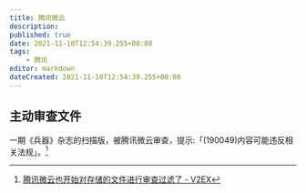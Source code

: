 ```yaml
---
title: 腾讯微云
description:
published: true
date: 2021-11-10T12:54:39.255+08:00
tags:
    - 腾讯
editor: markdown
dateCreated: 2021-11-10T12:54:39.255+08:00
---
```


## 主动审查文件

一期《兵器》杂志的扫描版，被腾讯微云审查，提示:「(190049)内容可能违反相关法规」。[^813675]

[^813675]: [腾讯微云也开始对存储的文件进行审查过滤了 - V2EX](https://web.archive.org/web/20211108072948/https://www.v2ex.com/t/813675)
